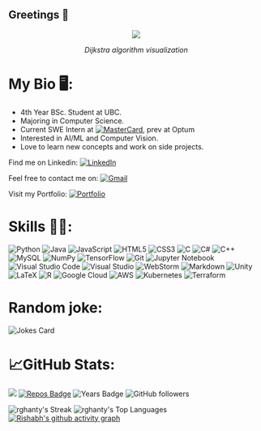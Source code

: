 ## Greetings 👋

<p align = "center"><img src = "https://github.com/rghanty/rghanty/assets/99227180/2dca89e6-e5e1-4e47-a954-428944db1860"></p>
<p align = "center"><i>Dijkstra algorithm visualization</i></p> 


# My Bio 🖥️:
 - 4th Year BSc. Student at UBC.
 - Majoring in Computer Science.
 - Current SWE Intern at [![MasterCard](https://img.shields.io/badge/Mastercard-ff1919?logo=mastercard&logoColor=ffd919)](https://www.mastercard.ca/en-ca.html), prev at Optum
 - Interested in AI/ML and Computer Vision.
 - Love to learn new concepts and work on side projects.

Find me on Linkedin: [![LinkedIn](https://img.shields.io/badge/linkedin-%230077B5.svg?style=for-the-badge&logo=linkedin&logoColor=white)](https://www.linkedin.com/in/rishabh-ghanty-b1758a211/)

Feel free to contact me on: [![Gmail](https://img.shields.io/badge/Gmail-D14836?style=for-the-badge&logo=gmail&logoColor=white)](mailto:rishabhg260203@gmail.com)

Visit my Portfolio: [![Portfolio](https://img.shields.io/badge/Portfolio-%23000000.svg?style=for-the-badge&logo=firefox&logoColor=#FF7139)](https://rghanty.github.io/)


# Skills 👨‍💻:
![Python](https://img.shields.io/badge/python-3670A0?style=for-the-badge&logo=python&logoColor=ffdd54) 
![Java](https://img.shields.io/badge/java-%23ED8B00.svg?style=for-the-badge&logo=openjdk&logoColor=white)
![JavaScript](https://img.shields.io/badge/javascript-%23323330.svg?style=for-the-badge&logo=javascript&logoColor=%23F7DF1E)
![HTML5](https://img.shields.io/badge/html5-%23E34F26.svg?style=for-the-badge&logo=html5&logoColor=white)
![CSS3](https://img.shields.io/badge/css3-%231572B6.svg?style=for-the-badge&logo=css3&logoColor=white)
![C](https://img.shields.io/badge/c-%2300599C.svg?style=for-the-badge&logo=c&logoColor=white)
![C#](https://img.shields.io/badge/c%23-%23239120.svg?style=for-the-badge&logo=csharp&logoColor=white)
![C++](https://img.shields.io/badge/c++-%2300599C.svg?style=for-the-badge&logo=c%2B%2B&logoColor=white)
![MySQL](https://img.shields.io/badge/mysql-4479A1.svg?style=for-the-badge&logo=mysql&logoColor=white)
![NumPy](https://img.shields.io/badge/numpy-%23013243.svg?style=for-the-badge&logo=numpy&logoColor=white)
![TensorFlow](https://img.shields.io/badge/TensorFlow-%23FF6F00.svg?style=for-the-badge&logo=TensorFlow&logoColor=white)
![Git](https://img.shields.io/badge/git-%23F05033.svg?style=for-the-badge&logo=git&logoColor=white)
![Jupyter Notebook](https://img.shields.io/badge/jupyter-%23FA0F00.svg?style=for-the-badge&logo=jupyter&logoColor=white)
![Visual Studio Code](https://img.shields.io/badge/Visual%20Studio%20Code-0078d7.svg?style=for-the-badge&logo=visual-studio-code&logoColor=white)
![Visual Studio](https://img.shields.io/badge/Visual%20Studio-5C2D91.svg?style=for-the-badge&logo=visual-studio&logoColor=white)
![WebStorm](https://img.shields.io/badge/webstorm-143?style=for-the-badge&logo=webstorm&logoColor=white&color=black)
![Markdown](https://img.shields.io/badge/markdown-%23000000.svg?style=for-the-badge&logo=markdown&logoColor=white)
![Unity](https://img.shields.io/badge/unity-%23000000.svg?style=for-the-badge&logo=unity&logoColor=white)
![LaTeX](https://img.shields.io/badge/latex-%23008080.svg?style=for-the-badge&logo=latex&logoColor=white)
![R](https://img.shields.io/badge/r-%23276DC3.svg?style=for-the-badge&logo=r&logoColor=white)
![Google Cloud](https://img.shields.io/badge/GoogleCloud-%234285F4.svg?style=for-the-badge&logo=google-cloud&logoColor=white)
![AWS](https://img.shields.io/badge/AWS-%23FF9900.svg?style=for-the-badge&logo=amazon-aws&logoColor=white)
![Kubernetes](https://img.shields.io/badge/kubernetes-%23326ce5.svg?style=for-the-badge&logo=kubernetes&logoColor=white)
![Terraform](https://img.shields.io/badge/terraform-%235835CC.svg?style=for-the-badge&logo=terraform&logoColor=white)




# Random joke:
![Jokes Card](https://readme-jokes.vercel.app/api?hideBorder&theme=cobalt)


# 📈GitHub Stats:
![](https://komarev.com/ghpvc/?username=rghanty&color=blue&abbreviated=true)
[![Repos Badge](https://badges.pufler.dev/repos/rghanty)](https://github.com/rghanty?tab=repositories)
![Years Badge](https://badges.pufler.dev/years/rghanty)
![GitHub followers](https://img.shields.io/github/followers/rghanty)







![rghanty's Streak](https://github-readme-streak-stats.herokuapp.com/?user=rghanty&theme=algolia&hide_border=true)
![rghanty's Top Languages](https://github-readme-stats.vercel.app/api/top-langs/?username=rghanty&theme=algolia&show_icons=true&hide_border=true&layout=compact)
[![Rishabh's github activity graph](https://github-readme-activity-graph.vercel.app/graph?username=rghanty&bg_color=281f28&color=9588f1&line=ea1a44&point=876cea&area=true&hide_border=true)](https://github.com/rghanty/github-readme-activity-graph)
<!--
**rghanty/rghanty** is a ✨ _special_ ✨ repository because its `README.md` (this file) appears on your GitHub profile.

Here are some ideas to get you started:

- 🔭 I’m currently working on ...
- 🌱 I’m currently learning ...
- 👯 I’m looking to collaborate on ...
- 🤔 I’m looking for help with ...
- 💬 Ask me about ...
- 📫 How to reach me: ...
- 😄 Pronouns: ...
- ⚡ Fun fact: ...
-->
